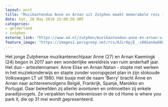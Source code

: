 ```yaml
---
layout: post
title: "Muzikantenduo Anne en Arnan uit Zutphen maakt memorabele reis in busje Berry"
date: Sat, 18 May 2019 15:00:50 GMT
categories: 
- gelderland 
- zutphen 
externe_link: "https://www.ad.nl/zutphen/muzikantenduo-anne-en-arnan-uit-zutphen-maakt-memorabele-reis-in-busje-berry~ae56ac85/"
feature_image: "https://images1.persgroep.net/rcs/6Jir6pjE_-z06Gan4wO6WVKamdQ/diocontent/147600593/_fitwidth/400/?appId=21791a8992982cd8da851550a453bd7f&quality=0.7"
---
```


Het jonge Zutphense muzikantenechtpaar Anne (27) en Arnan Kaemingk (24) begon in 2017 aan een wonderlijke wereldreis van ruim anderhalf jaar. Het duo - artiestennamen: Anne Elise en Arnan Natan - stopte met werken in het muziekonderwijs en stapte zonder vooropgezet plan in zijn stokoude Volkswagen LT uit 1980. Het busje met de naam 'Berry’ bracht Anne en Arnan naar achtereenvolgens België, Frankrijk, Spanje, Marokko en Portugal. Daar beleefden zij allerlei avonturen en ontmoetten zij enkele paradijsvogels. Ze verpakten hun belevenissen in de cd Home is where you park it, die op 31 mei wordt gepresenteerd.
